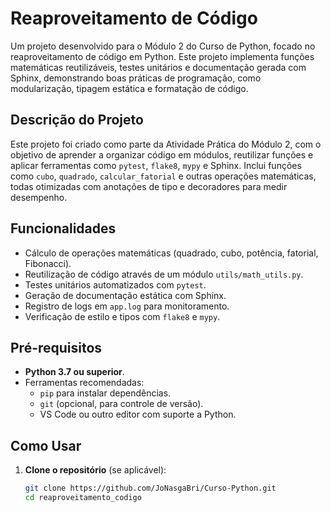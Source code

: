 # Reaproveitamento de Código

Um projeto desenvolvido para o Módulo 2 do Curso de Python, focado no reaproveitamento de código em Python. Este projeto implementa funções matemáticas reutilizáveis, testes unitários e documentação gerada com Sphinx, demonstrando boas práticas de programação, como modularização, tipagem estática e formatação de código.

## Descrição do Projeto

Este projeto foi criado como parte da Atividade Prática do Módulo 2, com o objetivo de aprender a organizar código em módulos, reutilizar funções e aplicar ferramentas como `pytest`, `flake8`, `mypy` e Sphinx. Inclui funções como `cubo`, `quadrado`, `calcular_fatorial` e outras operações matemáticas, todas otimizadas com anotações de tipo e decoradores para medir desempenho.

## Funcionalidades

- Cálculo de operações matemáticas (quadrado, cubo, potência, fatorial, Fibonacci).
- Reutilização de código através de um módulo `utils/math_utils.py`.
- Testes unitários automatizados com `pytest`.
- Geração de documentação estática com Sphinx.
- Registro de logs em `app.log` para monitoramento.
- Verificação de estilo e tipos com `flake8` e `mypy`.

## Pré-requisitos

- **Python 3.7 ou superior**.
- Ferramentas recomendadas:
  - `pip` para instalar dependências.
  - `git` (opcional, para controle de versão).
  - VS Code ou outro editor com suporte a Python.

## Como Usar

1. **Clone o repositório** (se aplicável):
   ```bash
   git clone https://github.com/JoNasgaBri/Curso-Python.git
   cd reaproveitamento_codigo